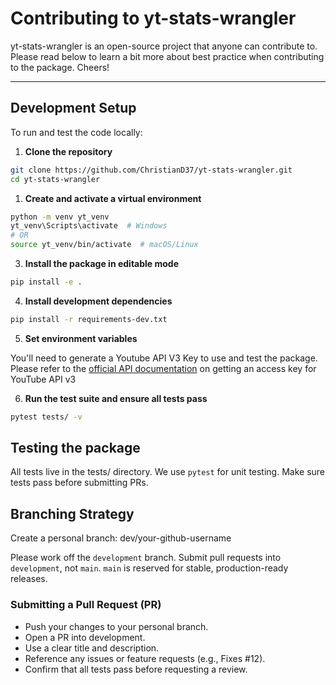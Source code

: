 # Contributing to yt-stats-wrangler

yt-stats-wrangler is an open-source project that anyone can contribute to. Please read below to learn a bit 
more about best practice when contributing to the package. Cheers!

---

## Development Setup

To run and test the code locally:

1. **Clone the repository**
```bash
git clone https://github.com/ChristianD37/yt-stats-wrangler.git
cd yt-stats-wrangler
```

1. **Create and activate a virtual environment**
```bash
python -m venv yt_venv
yt_venv\Scripts\activate  # Windows
# OR
source yt_venv/bin/activate  # macOS/Linux
```

3. **Install the package in editable mode**
```bash
pip install -e .
```

4. **Install development dependencies**
```bash
pip install -r requirements-dev.txt
```

5. **Set environment variables**

You'll need to generate a Youtube API V3 Key to use and test the package. Please refer to the [official API documentation](https://developers.google.com/youtube/v3/getting-started) on getting an access key for YouTube API v3

6. **Run the test suite and ensure all tests pass**

```bash
pytest tests/ -v
```

## Testing the package

All tests live in the tests/ directory.
We use `pytest` for unit testing. Make sure tests pass before submitting PRs.

## Branching Strategy

Create a personal branch: dev/your-github-username

Please work off the `development` branch. Submit pull requests into `development`, not `main`. `main` is reserved for stable, production-ready releases.

### Submitting a Pull Request (PR)

+ Push your changes to your personal branch.
+ Open a PR into development.
+ Use a clear title and description.
+ Reference any issues or feature requests (e.g., Fixes #12).
+ Confirm that all tests pass before requesting a review.